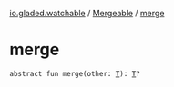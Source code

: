 [io.gladed.watchable](../index.md) / [Mergeable](index.md) / [merge](./merge.md)

# merge

`abstract fun merge(other: `[`T`](index.md#T)`): `[`T`](index.md#T)`?`